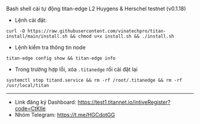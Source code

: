 Bash shell cài tự động titan-edge L2 Huygens & Herschel testnet (v0.1.18)
- Lệnh cài đặt:
```
curl -O https://raw.githubusercontent.com/vinatechpro/titan-install/main/install.sh && chmod u+x install.sh && ./install.sh
```
- Lệnh kiểm tra thông tin node
```
titan-edge config show && titan-edge info
```
- Trong trường hợp lỗi, xóa `.titanedge` rồi cài đặt lại
```
systemctl stop titand.service && rm -rf /root/.titanedge && rm -rf /usr/local/titan
```
------------
- Link đăng ký Dashboard: https://test1.titannet.io/intiveRegister?code=CtKlIe
- Nhóm Telegram: https://t.me/HGCdotGG
